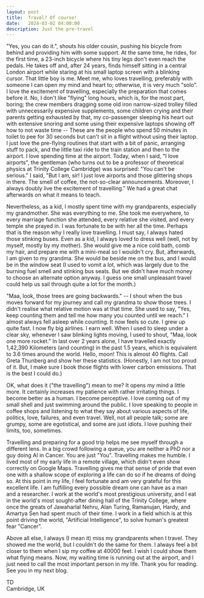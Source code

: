 ```yaml
---
layout: post
title:  Travel? Of course!
date:   2024-03-02 04:00:00
description: Just the pre-travel
---
```


"Yes, you can do it.", shouts his older cousin, pushing his bicycle from behind and
providing him with some support. At the same time, he rides, for the first time, a 23-inch bicycle
where his tiny legs don't even reach the pedals. He takes off and, after 24 years, finds himself sitting in a central London airport while staring at his small laptop screen
with a blinking cursor. That little boy is me. Meet me, who loves travelling, preferably
with someone I can open my mind and heart to; otherwise, it is very much "solo". I love the 
excitement of travelling, especially the preparation that comes before it. No, I don't like "flying" long hours, which is, for the most part, boring; the crew members dragging some old iron narrow-sized trolley filled with unnecessarily expensive supplements, some children crying and their parents getting exhausted by that, my co-passenger sleeping his heart out with extensive snoring and some using their expensive laptops showing off how to not waste time -- These are the people who spend 50 minutes in toilet to pee for 30 seconds but can't sit in a flight without using their laptop. I just
love the pre-flying routines that start with a bit of panic, arranging stuff to
pack, and the little taxi ride to the train station and then to the airport. I love spending time
at the airport. Today, when I said, "I love airports", the gentleman (who turns out to be
a professor of theoretical physics at Trinity College Cambridge) was surprised: "You
can't be serious." I said, "But I am, sir! I just love airports and those glittering shops in there. The smell of coffee, the not-so-clear announcements. Moreover, I always doubly live
the excitement of travelling." We had a great chat afterwards on what it means to teach.

Nevertheless, as a kid, I mostly spent time with my grandparents, especially my
grandmother. She was everything to me. She took me everywhere, to every marriage function she
attended, every relative she visited, and every temple she prayed in. I was fortunate
to be with her all the time. Perhaps that is the reason why I really love travelling.
I must say, I always hated those stinking buses. Even as a kid, I always loved to
dress well (well, not by myself, mostly by my mother). She would give me a nice cold bath,
comb my hair, and prepare me with a mini-meal so I wouldn't cry. But, afterwards, I am given to
my grandma. She would be beside me on the bus, and I would be in the window seat (I used to 
vomit a lot, which was largely due to the burning fuel smell and stinking bus seats. But we
didn't have much money to choose an alternate option anyway. I guess one small unpleasant travel could help us sail through quite a
lot for the month.) 

"Maa, look, those trees are going backwards." -- I shout when the bus moves forward for my
journey and call my grandma to show those trees. I didn't realise what relative 
motion was at that time. She used to say, "Yes, keep counting them and tell me how many you counted
until we reach." I almost always fell asleep while counting. It now feels so cute.
I grew up quite fast. I now fly big airlines. I earn well. When I used to sleep under a clear sky, whenever I saw blinking lights moving, I used to shout, "Maa, look one more rocket."
In last over 2 years alone, I have travelled exactly 
1,42,390 Kilometers (and counting) in the past 1.5 years, which is equivalent to 
3.6 times around the world. Hello, moon! This is almost 40 flights. 
Call Greta Thunberg and show her these statistics. 
(Honestly, I am not too proud of it. But, I make sure I book those flights with lower
carbon emissions. That is the best I could do.)

OK, what does it ("the travelling") mean to me? It opens my mind a little more. It certainly increases my patience with rather irritating things. I become better as a human. I become
perceptive. I love coming out of my small shell and just swimming around the public. I love 
speaking to people in coffee shops and listening to what they say about various
aspects of life, politics, love, failures, and even travel. Well, not all people talk; some are grumpy, some are egotistical, and some are just idiots. I love pushing their limits, too, sometimes.

Travelling and preparing for a good trip helps me see myself through a different lens. In a big crowd following a queue, you are neither a PhD nor a guy doing AI in Cancer. You are just "You". Travelling makes me humble. 
I lived most of my early life in a remote village, which 
didn't even show correctly on Google Maps. 
Travelling gives me that sense of pride that even one with a shallow scope of exploring a life can do so if he dreams of doing so. At this point in my life, I feel fortunate and am very grateful for this excellent
life. I am fulfilling every possible dream one can have as a man and a researcher.
I work at the world's most prestigious university, and I eat in the world's most sought-after dining hall of the Trinity College, where once the greats of Jawaharlal Nehru, Alan Turing,
Ramanujan, Hardy, and Amartya Sen had spent much of their time. I work in a field which is
at this point driving the world, "Artificial Intelligence", to solve human's greatest fear
"Cancer". 

Above all else, I always (I mean it) miss my grandparents when I travel. They showed me the world, but I couldn't do the same for them. I always feel a bit closer to them when I sip my coffee at 40000 feet. I wish I could show them what flying means.
Now, my waiting time is running out at the airport, and I just need to call the most
important person in my life. 
Thank you for reading.
See you in my next blog. 

TD\
Cambridge, UK
